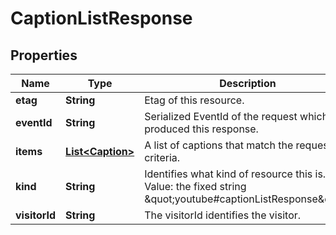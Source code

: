 

# CaptionListResponse


## Properties

Name | Type | Description | Notes
------------ | ------------- | ------------- | -------------
**etag** | **String** | Etag of this resource. |  [optional]
**eventId** | **String** | Serialized EventId of the request which produced this response. |  [optional]
**items** | [**List&lt;Caption&gt;**](Caption.md) | A list of captions that match the request criteria. |  [optional]
**kind** | **String** | Identifies what kind of resource this is. Value: the fixed string \&quot;youtube#captionListResponse\&quot;. |  [optional]
**visitorId** | **String** | The visitorId identifies the visitor. |  [optional]



